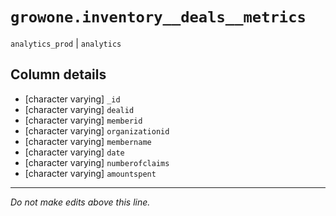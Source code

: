 # `growone.inventory__deals__metrics`
`analytics_prod` | `analytics`

## Column details
* [character varying] `_id`
* [character varying] `dealid`
* [character varying] `memberid`
* [character varying] `organizationid`
* [character varying] `membername`
* [character varying] `date`
* [character varying] `numberofclaims`
* [character varying] `amountspent`

-------------------------------------------------------------------------------
*Do not make edits above this line.*
